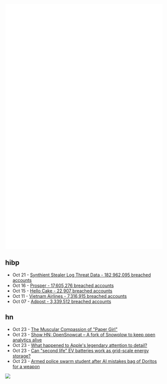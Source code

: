 ![Metrics](https://raw.githubusercontent.com/phixion/phixion/master/metrics.svg)

## hibp

<!--
for https://github.com/phixion/phixion/blob/main/.github/workflows/feeds.yml
-->
<!--START_SECTION:haveibeenpwnd-->
- Oct 21 - [Synthient Stealer Log Threat Data - 182,962,095 breached accounts](https://haveibeenpwned.com/Breach/SynthientStealerLogThreatData)
- Oct 16 - [Prosper - 17,605,276 breached accounts](https://haveibeenpwned.com/Breach/Prosper)
- Oct 15 - [Hello Cake - 22,907 breached accounts](https://haveibeenpwned.com/Breach/HelloCake)
- Oct 11 - [Vietnam Airlines - 7,316,915 breached accounts](https://haveibeenpwned.com/Breach/VietnamAirlines)
- Oct 07 - [Adpost - 3,339,512 breached accounts](https://haveibeenpwned.com/Breach/Adpost)
<!--END_SECTION:haveibeenpwnd-->

## hn

<!--
for https://github.com/phixion/phixion/blob/main/.github/workflows/feeds.yml
-->
<!--START_SECTION:hn-->
- Oct 23 - [The Muscular Compassion of "Paper Girl"](https://www.newyorker.com/books/page-turner/the-muscular-compassion-of-paper-girl)
- Oct 23 - [Show HN: OpenSnowcat – A fork of Snowplow to keep open analytics alive](https://opensnowcat.io/)
- Oct 23 - [What happened to Apple's legendary attention to detail?](https://blog.johnozbay.com/what-happened-to-apples-attention-to-detail.html)
- Oct 23 - [Can "second life" EV batteries work as grid-scale energy storage?](https://www.volts.wtf/p/can-second-life-ev-batteries-work)
- Oct 23 - [Armed police swarm student after AI mistakes bag of Doritos for a weapon](https://www.dexerto.com/entertainment/armed-police-swarm-student-after-ai-mistakes-bag-of-doritos-for-a-weapon-3273512/)
<!--END_SECTION:hn-->

<!--
for https://yhype.me
-->
![](https://hit.yhype.me/github/profile?user_id=13013670)

